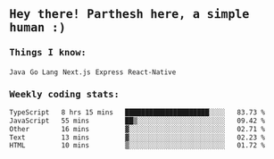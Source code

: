 <samp>
    <h2>Hey there! Parthesh here, a simple human :)</h2>
    <h3>Things I know: </h3>
    <code>Java</code> <code>Go Lang</code> <code>Next.js</code> <code>Express</code> <code>React-Native</code>
    <h3>Weekly coding stats:</h3>
<!--START_SECTION:waka-->

```txt
TypeScript   8 hrs 15 mins   █████████████████████░░░░   83.73 %
JavaScript   55 mins         ██▒░░░░░░░░░░░░░░░░░░░░░░   09.42 %
Other        16 mins         ▓░░░░░░░░░░░░░░░░░░░░░░░░   02.71 %
Text         13 mins         ▓░░░░░░░░░░░░░░░░░░░░░░░░   02.23 %
HTML         10 mins         ▒░░░░░░░░░░░░░░░░░░░░░░░░   01.72 %
```

<!--END_SECTION:waka-->
</samp>
